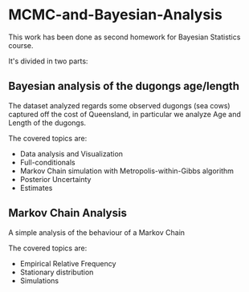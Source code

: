 # MCMC-and-Bayesian-Analysis

This work has been done as second homework for Bayesian Statistics course. 

It's divided in two parts:

## Bayesian analysis of the dugongs age/length

The dataset analyzed regards some observed dugongs (sea cows) captured off the cost of Queensland, in particular we analyze Age and Length of the dugongs.

The covered topics are:
- Data analysis and Visualization
- Full-conditionals
- Markov Chain simulation with Metropolis-within-Gibbs algorithm
- Posterior Uncertainty
- Estimates

## Markov Chain Analysis

A simple analysis of the behaviour of  a Markov Chain

The covered topics are:
- Empirical Relative Frequency
- Stationary distribution
- Simulations
